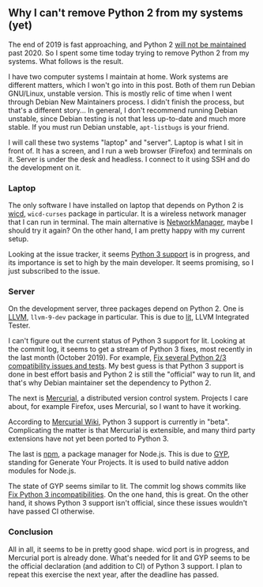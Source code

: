 ## Why I can't remove Python 2 from my systems (yet)

The end of 2019 is fast approaching, and Python 2 [will not be maintained](https://pythonclock.org/) past 2020. So I spent some time today trying to remove Python 2 from my systems. What follows is the result.

I have two computer systems I maintain at home. Work systems are different matters, which I won't go into in this post. Both of them run Debian GNU/Linux, unstable version. This is mostly relic of time when I went through Debian New Maintainers process. I didn't finish the process, but that's a different story... In general, I don't recommend running Debian unstable, since Debian testing is not that less up-to-date and much more stable. If you must run Debian unstable, `apt-listbugs` is your friend.

I will call these two systems "laptop" and "server". Laptop is what I sit in front of. It has a screen, and I run a web browser (Firefox) and terminals on it. Server is under the desk and headless. I connect to it using SSH and do the development on it.

### Laptop

The only software I have installed on laptop that depends on Python 2 is [wicd](https://launchpad.net/wicd), `wicd-curses` package in particular. It is a wireless network manager that I can run in terminal. The main alternative is [NetworkManager](https://wiki.gnome.org/Projects/NetworkManager), maybe I should try it again? On the other hand, I am pretty happy with my current setup.

Looking at the issue tracker, it seems [Python 3 support](https://bugs.launchpad.net/wicd/+bug/1848020) is in progress, and its importance is set to high by the main developer. It seems promising, so I just subscribed to the issue.

### Server

On the development server, three packages depend on Python 2. One is [LLVM](http://llvm.org/), `llvm-9-dev` package in particular. This is due to [lit](http://llvm.org/docs/CommandGuide/lit.html), LLVM Integrated Tester.

I can't figure out the current status of Python 3 support for lit. Looking at the commit log, it seems to get a stream of Python 3 fixes, most recently in the last month (October 2019). For example, [Fix several Python 2/3 compatibility issues and tests](https://github.com/llvm/llvm-project/commit/e5ee89c0d3efc1a7a34357d1d04e3d9e9f65d2be). My best guess is that Python 3 support is done in best effort basis and Python 2 is still the "official" way to run lit, and that's why Debian maintainer set the dependency to Python 2.

The next is [Mercurial](https://www.mercurial-scm.org/), a distributed version control system. Projects I care about, for example Firefox, uses Mercurial, so I want to have it working.

According to [Mercurial Wiki](https://www.mercurial-scm.org/wiki/Python3), Python 3 support is currently in "beta". Complicating the matter is that Mercurial is extensible, and many third party extensions have not yet been ported to Python 3.

The last is [npm](https://www.npmjs.com/), a package manager for Node.js. This is due to [GYP](https://chromium.googlesource.com/external/gyp/), standing for Generate Your Projects. It is used to build native addon modules for Node.js.

The state of GYP seems similar to lit. The commit log shows commits like [Fix Python 3 incompatibilities](https://chromium.googlesource.com/external/gyp/+/aca1e2c3d346d704adfa60944e6b4dd06f4728be). On the one hand, this is great. On the other hand, it shows Python 3 support isn't official, since these issues wouldn't have passed CI otherwise.

### Conclusion

All in all, it seems to be in pretty good shape. wicd port is in progress, and Mercurial port is already done. What's needed for lit and GYP seems to be the official declaration (and addition to CI) of Python 3 support. I plan to repeat this exercise the next year, after the deadline has passed.
